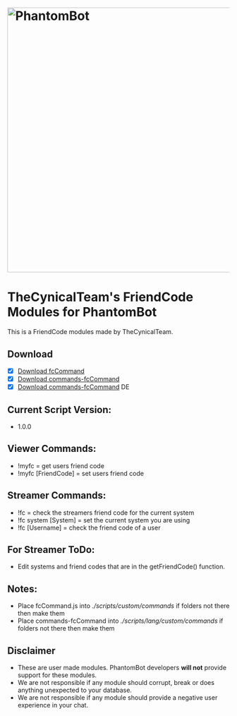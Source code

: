 # <img alt="PhantomBot" src="https://phantombot.tv/img/new-logo-dark-v2.png" width="600px"/>

# TheCynicalTeam's FriendCode Modules for PhantomBot
This is a FriendCode modules made by TheCynicalTeam.

## Download
- [x] [Download fcCommand](/custom/commands/fcCommand/fcCommand.js?raw=true "fcCommand")
- [x] [Download commands-fcCommand](/lang/english/custom/commands/commands-fcCommand.js?raw=true "commands-fcCommand")
- [x] [Download commands-fcCommand](/lang/german/custom/commands/commands-fcCommand.js?raw=true "commands-fcCommand") DE

## Current Script Version:
- 1.0.0

## Viewer Commands:
- !myfc = get users friend code
- !myfc [FriendCode] = set users friend code

## Streamer Commands:
- !fc = check the streamers friend code for the current system
- !fc system [System] = set the current system you are using
- !fc [Username] = check the friend code of a user

## For Streamer ToDo:
- Edit systems and friend codes that are in the getFriendCode() function.

## Notes:
- Place fcCommand.js into *./scripts/custom/commands* if folders not there then make them
- Place commands-fcCommand into *./scripts/lang/custom/commands* if folders not there then make them

## Disclaimer
- These are user made modules. PhantomBot developers **will not** provide support for these modules.
- We are not responsible if any module should corrupt, break or does anything unexpected to your database.
- We are not responsible if any module should provide a negative user experience in your chat.

